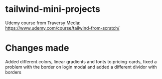 # tailwind-mini-projects
Udemy course from Traversy Media: https://www.udemy.com/course/tailwind-from-scratch/
# Changes made
Added different colors, linear gradients and fonts to pricing-cards, fixed a problem with the border on login modal and added a different dividor with borders
